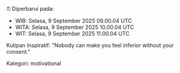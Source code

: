 ⏰ Diperbarui pada:
- WIB: Selasa, 9 September 2025 09.00.04 UTC
- WITA: Selasa, 9 September 2025 10.00.04 UTC
- WIT: Selasa, 9 September 2025 11.00.04 UTC

Kutipan Inspiratif:
"Nobody can make you feel inferior without your consent."


Kategori: motivational

